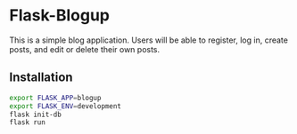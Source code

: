 # Flask-Blogup
This is a simple blog application. Users will be able to register, log in, create posts, and edit or delete their own posts.

## Installation

```bash
export FLASK_APP=blogup
export FLASK_ENV=development
flask init-db
flask run
```
